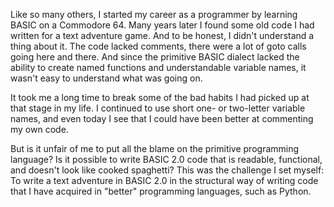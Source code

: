Like so many others, I started my career as a programmer by learning BASIC on a Commodore 64. 
Many years later I found some old code I had written for a text adventure game. And to be honest, 
I didn't understand a thing about it. The code lacked comments, there were a lot of goto calls going 
here and there. And since the primitive BASIC dialect lacked the ability to create named functions 
and understandable variable names, it wasn't easy to understand what was going on.

It took me a long time to break some of the bad habits I had picked up at that stage in my life. 
I continued to use short one- or two-letter variable names, and even today I see that I could have 
been better at commenting my own code.

But is it unfair of me to put all the blame on the primitive programming language? Is it possible to 
write BASIC 2.0 code that is readable, functional, and doesn't look like cooked spaghetti? 
This was the challenge I set myself: To write a text adventure in BASIC 2.0 in the structural 
way of writing code that I have acquired in "better" programming languages, such as Python.
